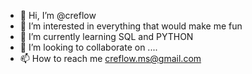 - 👋 Hi, I’m @creflow
- 👀 I’m interested in everything that would make me fun
- 🌱 I’m currently learning SQL and PYTHON
- 💞️ I’m looking to collaborate on ....
- 📫 How to reach me creflow.ms@gmail.com

<!---
creflow/creflow is a ✨ special ✨ repository because its `README.md` (this file) appears on your GitHub profile.
You can click the Preview link to take a look at your changes.
--->
